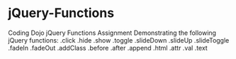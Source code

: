 # jQuery-Functions
Coding Dojo jQuery Functions Assignment
Demonstrating the following jQuery functions:
.click
.hide
.show
.toggle
.slideDown
.slideUp
.slideToggle
.fadeIn
.fadeOut
.addClass
.before
.after
.append
.html
.attr
.val
.text
